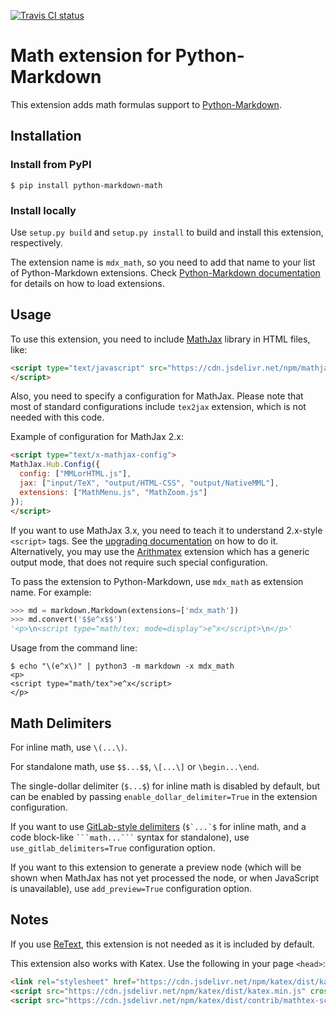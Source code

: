 [![Travis CI status](https://api.travis-ci.org/mitya57/python-markdown-math.svg)][Travis]

[Travis]: https://travis-ci.org/mitya57/python-markdown-math

Math extension for Python-Markdown
==================================

This extension adds math formulas support to [Python-Markdown].

[Python-Markdown]: https://github.com/Python-Markdown/markdown

Installation
------------

### Install from PyPI

```
$ pip install python-markdown-math
```

### Install locally

Use `setup.py build` and `setup.py install` to build and install this
extension, respectively.

The extension name is `mdx_math`, so you need to add that name to your
list of Python-Markdown extensions.
Check [Python-Markdown documentation] for details on how to load
extensions.

[Python-Markdown documentation]: https://python-markdown.github.io/reference/#extensions

Usage
-----

To use this extension, you need to include [MathJax] library in HTML files, like:

```html
<script type="text/javascript" src="https://cdn.jsdelivr.net/npm/mathjax@2/MathJax.js">
</script>
```

[MathJax]: https://www.mathjax.org/

Also, you need to specify a configuration for MathJax. Please note that
most of standard configurations include `tex2jax` extension, which is not needed
with this code.

Example of configuration for MathJax 2.x:

```html
<script type="text/x-mathjax-config">
MathJax.Hub.Config({
  config: ["MMLorHTML.js"],
  jax: ["input/TeX", "output/HTML-CSS", "output/NativeMML"],
  extensions: ["MathMenu.js", "MathZoom.js"]
});
</script>
```

If you want to use MathJax 3.x, you need to teach it to understand 2.x-style
`<script>` tags. See the [upgrading documentation] on how to do it.
Alternatively, you may use the [Arithmatex] extension which has a generic
output mode, that does not require such special configuration.

To pass the extension to Python-Markdown, use `mdx_math` as extension name.
For example:

```python
>>> md = markdown.Markdown(extensions=['mdx_math'])
>>> md.convert('$$e^x$$')
'<p>\n<script type="math/tex; mode=display">e^x</script>\n</p>'
```

Usage from the command line:

```
$ echo "\(e^x\)" | python3 -m markdown -x mdx_math
<p>
<script type="math/tex">e^x</script>
</p>
```

[upgrading documentation]: https://docs.mathjax.org/en/latest/upgrading/v2.html#math-script-example
[Arithmatex]: https://facelessuser.github.io/pymdown-extensions/extensions/arithmatex/

Math Delimiters
---------------

For inline math, use `\(...\)`.

For standalone math, use `$$...$$`, `\[...\]` or `\begin...\end`.

The single-dollar delimiter (`$...$`) for inline math is disabled by
default, but can be enabled by passing `enable_dollar_delimiter=True`
in the extension configuration.

If you want to use [GitLab-style delimiters] (``$`...`$`` for inline math,
and a code block-like `` ```math...``` `` syntax for standalone), use
`use_gitlab_delimiters=True` configuration option.

If you want to this extension to generate a preview node (which will be shown
when MathJax has not yet processed the node, or when JavaScript is unavailable),
use `add_preview=True` configuration option.

[GitLab-style delimiters]: https://gitlab.com/gitlab-org/gitlab/blob/master/doc/user/markdown.md#math

Notes
-----

If you use [ReText](https://github.com/retext-project/retext), this extension
is not needed as it is included by default.

This extension also works with Katex.  Use the following in your page `<head>`:

```html
<link rel="stylesheet" href="https://cdn.jsdelivr.net/npm/katex/dist/katex.min.css" crossorigin="anonymous">
<script src="https://cdn.jsdelivr.net/npm/katex/dist/katex.min.js" crossorigin="anonymous"></script>
<script src="https://cdn.jsdelivr.net/npm/katex/dist/contrib/mathtex-script-type.min.js" defer></script>
```
